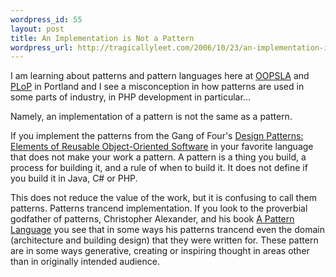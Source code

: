 ```yaml
--- 
wordpress_id: 55
layout: post
title: An Implementation is Not a Pattern
wordpress_url: http://tragicallyleet.com/2006/10/23/an-implementation-is-not-a-pattern/
---
```

I am learning about patterns and pattern languages here at <a href="http://oopsla.org/2006/">OOPSLA</a> and <a href="http://hillside.net/plop/2006/">PLoP</a> in Portland and I see a misconception in how patterns are used in some parts of industry, in PHP development in particular...

Namely, an implementation of a pattern is not the same as a pattern.

If you implement the patterns from the Gang of Four's <a href="http://www.amazon.com/gp/redirect.html%3FASIN=0201633612%26tag=tragicallyl33-20%26lcode=xm2%26cID=2025%26ccmID=165953%26location=/o/ASIN/0201633612%253FSubscriptionId=0EMV44A9A5YT1RVDGZ82" title="View product details at Amazon">Design Patterns: Elements of Reusable Object-Oriented Software</a> in your favorite language that does not make your work a pattern.  A pattern is a thing you build, a process for building it, and a rule of when to build it.  It does not define if you build it in Java, C# or PHP.

This does not reduce the value of the work, but it is confusing to call them patterns. Patterns trancend implementation. If you look to the proverbial godfather of patterns, Christopher Alexander, and his book <a href="http://www.amazon.com/gp/redirect.html%3FASIN=0195019199%26tag=tragicallyl33-20%26lcode=xm2%26cID=2025%26ccmID=165953%26location=/o/ASIN/0195019199%253FSubscriptionId=0EMV44A9A5YT1RVDGZ82" title="View product details at Amazon">A Pattern Language</a> you see that in some ways his patterns trancend even the domain (architecture and building design) that they were written for.  These pattern are in some ways generative, creating  or inspiring thought in areas other than in originally intended audience.

